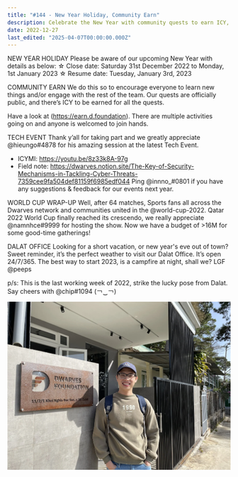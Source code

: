 ```yaml
---
title: "#144 - New Year Holiday, Community Earn"
description: Celebrate the New Year with community quests to earn ICY, join tech events, and enjoy gatherings at Dwarves’ Dalat Office open year-round.
date: 2022-12-27
last_edited: "2025-04-07T00:00:00.000Z"
---
```


NEW YEAR HOLIDAY
Please be aware of our upcoming New Year with details as below:
☆ Close date: Saturday 31st December 2022 to Monday, 1st January 2023
☆ Resume date: Tuesday, January 3rd, 2023

COMMUNITY EARN
We do this so to encourage everyone to learn new things and/or engage with the rest of the team. Our quests are officially public, and there’s ICY to be earned for all the quests.

Have a look at (<https://earn.d.foundation>). There are multiple activities going on and anyone is welcomed to join hands.

TECH EVENT
Thank y’all for taking part and we greatly appreciate @hieungo#4878 for his amazing session at the latest Tech Event.

- ICYMI: <https://youtu.be/8z33k8A-97g>
- Field note: <https://dwarves.notion.site/The-Key-of-Security-Mechanisms-in-Tackling-Cyber-Threats-7359cee9fa504def81159f6985edf044>
  Ping @innno\_#0801 if you have any suggestions & feedback for our events next year.

WORLD CUP WRAP-UP
Well, after 64 matches, Sports fans all across the Dwarves network and communities united in the @world-cup-2022. Qatar 2022 World Cup finally reached its crescendo, we really appreciate @namnhce#9999 for hosting the show.
Now we have a budget of >16M for some good-time gatherings!

DALAT OFFICE
Looking for a short vacation, or new year's eve out of town? Sweet reminder, it’s the perfect weather to visit our Dalat Office. It’s open 24/7/365. The best way to start 2023, is a campfire at night, shall we? LGF @peeps

p/s: This is the last working week of 2022, strike the lucky pose from Dalat. Say cheers with @chip#1094 (￢‿￢)

![](assets/notion-image-1744007343591-yrnlc.webp)
